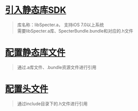 # [引入静态库SDK](addsdklibrary/staticlib/importlib.md)

> 库名称：libSpecter.a， 支持iOS 7.0以上系统  
> 需要libSpecter.a库、SpecterBundle.bundle和对应的.h文件

# [配置静态库文件](configlib.md)
> 通过.a库文件、.bundle资源文件进行引用

# [配置头文件](configheader.md)
> 通过include目录下的.h文件进行引用


